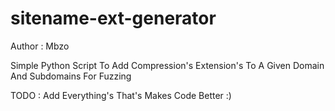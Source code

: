 # sitename-ext-generator
Author : Mbzo 

Simple Python Script To Add Compression's Extension's To A Given Domain And Subdomains For Fuzzing 

TODO : 
Add Everything's That's Makes Code Better :)
